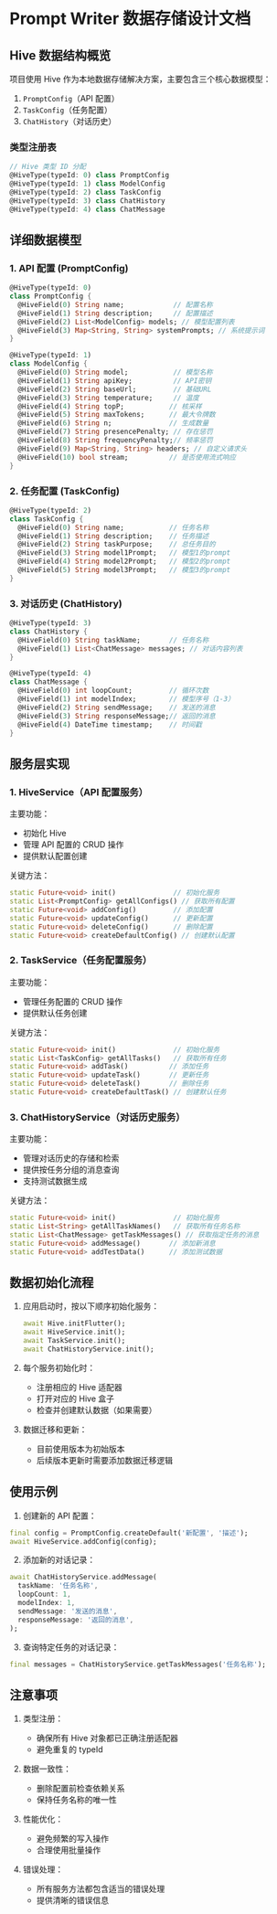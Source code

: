 # Prompt Writer 数据存储设计文档

## Hive 数据结构概览

项目使用 Hive 作为本地数据存储解决方案，主要包含三个核心数据模型：

1. `PromptConfig`（API 配置）
2. `TaskConfig`（任务配置）
3. `ChatHistory`（对话历史）

### 类型注册表

```dart
// Hive 类型 ID 分配
@HiveType(typeId: 0) class PromptConfig
@HiveType(typeId: 1) class ModelConfig
@HiveType(typeId: 2) class TaskConfig
@HiveType(typeId: 3) class ChatHistory
@HiveType(typeId: 4) class ChatMessage
```

## 详细数据模型

### 1. API 配置 (PromptConfig)

```dart
@HiveType(typeId: 0)
class PromptConfig {
  @HiveField(0) String name;            // 配置名称
  @HiveField(1) String description;     // 配置描述
  @HiveField(2) List<ModelConfig> models; // 模型配置列表
  @HiveField(3) Map<String, String> systemPrompts; // 系统提示词
}

@HiveType(typeId: 1)
class ModelConfig {
  @HiveField(0) String model;           // 模型名称
  @HiveField(1) String apiKey;          // API密钥
  @HiveField(2) String baseUrl;         // 基础URL
  @HiveField(3) String temperature;     // 温度
  @HiveField(4) String topP;           // 核采样
  @HiveField(5) String maxTokens;      // 最大令牌数
  @HiveField(6) String n;              // 生成数量
  @HiveField(7) String presencePenalty; // 存在惩罚
  @HiveField(8) String frequencyPenalty;// 频率惩罚
  @HiveField(9) Map<String, String> headers; // 自定义请求头
  @HiveField(10) bool stream;          // 是否使用流式响应
}
```

### 2. 任务配置 (TaskConfig)

```dart
@HiveType(typeId: 2)
class TaskConfig {
  @HiveField(0) String name;           // 任务名称
  @HiveField(1) String description;    // 任务描述
  @HiveField(2) String taskPurpose;    // 总任务目的
  @HiveField(3) String model1Prompt;   // 模型1的prompt
  @HiveField(4) String model2Prompt;   // 模型2的prompt
  @HiveField(5) String model3Prompt;   // 模型3的prompt
}
```

### 3. 对话历史 (ChatHistory)

```dart
@HiveType(typeId: 3)
class ChatHistory {
  @HiveField(0) String taskName;       // 任务名称
  @HiveField(1) List<ChatMessage> messages; // 对话内容列表
}

@HiveType(typeId: 4)
class ChatMessage {
  @HiveField(0) int loopCount;         // 循环次数
  @HiveField(1) int modelIndex;        // 模型序号（1-3）
  @HiveField(2) String sendMessage;    // 发送的消息
  @HiveField(3) String responseMessage;// 返回的消息
  @HiveField(4) DateTime timestamp;    // 时间戳
}
```

## 服务层实现

### 1. HiveService（API 配置服务）

主要功能：
- 初始化 Hive
- 管理 API 配置的 CRUD 操作
- 提供默认配置创建

关键方法：
```dart
static Future<void> init()              // 初始化服务
static List<PromptConfig> getAllConfigs() // 获取所有配置
static Future<void> addConfig()         // 添加配置
static Future<void> updateConfig()      // 更新配置
static Future<void> deleteConfig()      // 删除配置
static Future<void> createDefaultConfig() // 创建默认配置
```

### 2. TaskService（任务配置服务）

主要功能：
- 管理任务配置的 CRUD 操作
- 提供默认任务创建

关键方法：
```dart
static Future<void> init()              // 初始化服务
static List<TaskConfig> getAllTasks()   // 获取所有任务
static Future<void> addTask()          // 添加任务
static Future<void> updateTask()       // 更新任务
static Future<void> deleteTask()       // 删除任务
static Future<void> createDefaultTask() // 创建默认任务
```

### 3. ChatHistoryService（对话历史服务）

主要功能：
- 管理对话历史的存储和检索
- 提供按任务分组的消息查询
- 支持测试数据生成

关键方法：
```dart
static Future<void> init()              // 初始化服务
static List<String> getAllTaskNames()   // 获取所有任务名称
static List<ChatMessage> getTaskMessages() // 获取指定任务的消息
static Future<void> addMessage()       // 添加新消息
static Future<void> addTestData()      // 添加测试数据
```

## 数据初始化流程

1. 应用启动时，按以下顺序初始化服务：
   ```dart
   await Hive.initFlutter();
   await HiveService.init();
   await TaskService.init();
   await ChatHistoryService.init();
   ```

2. 每个服务初始化时：
   - 注册相应的 Hive 适配器
   - 打开对应的 Hive 盒子
   - 检查并创建默认数据（如果需要）

3. 数据迁移和更新：
   - 目前使用版本为初始版本
   - 后续版本更新时需要添加数据迁移逻辑

## 使用示例

1. 创建新的 API 配置：
```dart
final config = PromptConfig.createDefault('新配置', '描述');
await HiveService.addConfig(config);
```

2. 添加新的对话记录：
```dart
await ChatHistoryService.addMessage(
  taskName: '任务名称',
  loopCount: 1,
  modelIndex: 1,
  sendMessage: '发送的消息',
  responseMessage: '返回的消息',
);
```

3. 查询特定任务的对话记录：
```dart
final messages = ChatHistoryService.getTaskMessages('任务名称');
```

## 注意事项

1. 类型注册：
   - 确保所有 Hive 对象都已正确注册适配器
   - 避免重复的 typeId

2. 数据一致性：
   - 删除配置前检查依赖关系
   - 保持任务名称的唯一性

3. 性能优化：
   - 避免频繁的写入操作
   - 合理使用批量操作

4. 错误处理：
   - 所有服务方法都包含适当的错误处理
   - 提供清晰的错误信息
